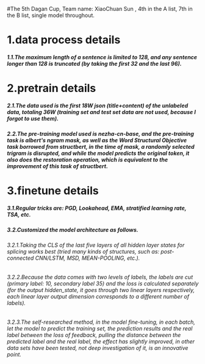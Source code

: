 #The 5th Dagan Cup, Team name: XiaoChuan Sun , 4th in the A list, 7th in the B list, single model throughout.

# 1.data process details

##### 1.1.The maximum length of a sentence is limited to 128, and any sentence longer than 128 is truncated (by taking the first 32 and the last 96).


# 2.pretrain details

##### 2.1.The data used is the first 18W json (title+content) of the unlabeled data, totaling 36W (training set and test set data are not used, because I forgot to use them).

##### 2.2.The pre-training model used is nezha-cn-base, and the pre-training task is albert's ngram mask, as well as the Word Structural Objective task borrowed from structbert, in the time of mask, a randomly selected trigram is disrupted, and while the model predicts the original token, it also does the restoration operation, which is equivalent to the improvement of this task of structbert.


# 3.finetune details

##### 3.1.Regular tricks are: PGD, Lookahead, EMA, stratified learning rate, TSA, etc.
##### 3.2.Customized the model architecture as follows.
###### 3.2.1.Taking the CLS of the last five layers of all hidden layer states for splicing works best (tried many kinds of structures, such as: post-connected CNN/LSTM, MSD, MEAN-POOLING, etc.).
###### 3.2.2.Because the data comes with two levels of labels, the labels are cut (primary label: 10, secondary label 35) and the loss is calculated separately (for the output hidden_state, it goes through two linear layers respectively, each linear layer output dimension corresponds to a different number of labels).
###### 3.2.3.The self-researched method, in the model fine-tuning, in each batch, let the model to predict the training set, the prediction results and the real label between the loss of feedback, pulling the distance between the predicted label and the real label, the effect has slightly improved, in other data sets have been tested, not deep investigation of it, is an innovative point.
